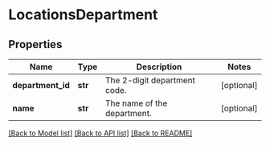 # LocationsDepartment

## Properties
Name | Type | Description | Notes
------------ | ------------- | ------------- | -------------
**department_id** | **str** | The 2-digit department code. | [optional] 
**name** | **str** | The name of the department. | [optional] 

[[Back to Model list]](../README.md#documentation-for-models) [[Back to API list]](../README.md#documentation-for-api-endpoints) [[Back to README]](../README.md)

